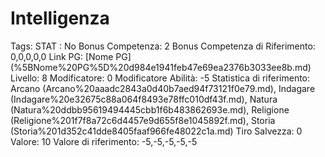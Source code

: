 # Intelligenza

Tags: STAT
: No
Bonus Competenza: 2
Bonus Competenza di Riferimento: 0,0,0,0,0
Link PG: [Nome PG] (%5BNome%20PG%5D%20d984e1941feb47e69ea2376b3033ee8b.md)
Livello: 8
Modificatore: 0
Modificatore  Abilità: -5
Statistica di riferimento: Arcano (Arcano%20aaadc2843a0d40b7aed94f73121f0e79.md), Indagare (Indagare%20e32675c88a064f8493e78ffc010df43f.md), Natura (Natura%20ddbb95619494445cbb1f6b483862693e.md), Religione (Religione%201f7f8a72c6d4457e9d655f8e1045892f.md), Storia (Storia%201d352c41dde8405faaf966fe48022c1a.md)
Tiro Salvezza: 0
Valore: 10
Valore di riferimento: -5,-5,-5,-5,-5